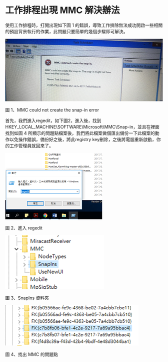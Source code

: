 # 工作排程出現 MMC 解決辦法
使用工作排程時，打開出現如下圖 1 的錯誤，導致工作排除無法成功開啟一些相關的預設背景執行的作業，此問題只要簡單的幾個步驟即可解決。

![](./Images/2021-08-24-15-44-44.png)

圖 1、MMC could not create the snap-in error

首先，我們進入regedit，如下圖2，進入後，找到HKEY_LOCAL_MACHINE\SOFTWARE\Microsoft\MMC\Snap-in，並且在裡面找到如圖 4 所顯示的問題點檔案後，我們將此檔案做個匯出備份一下此檔案的動作以免操作錯誤，備份好之後，將此registry key刪除，之後將電腦重新啟動，你的工作管理員就回來了。

![](./Images/2021-08-24-15-45-16.png)

圖 2、進入 regedit

![](./Images/2021-08-24-15-45-20.png)

圖 3、SnapIns 資料夾

![](./Images/2021-08-24-15-45-32.png)

圖 4、找出 MMC 的問題點